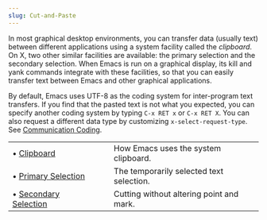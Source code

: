 ```yaml
---
slug: Cut-and-Paste
---
```


In most graphical desktop environments, you can transfer data (usually text) between different applications using a system facility called the *clipboard*. On X, two other similar facilities are available: the primary selection and the secondary selection. When Emacs is run on a graphical display, its kill and yank commands integrate with these facilities, so that you can easily transfer text between Emacs and other graphical applications.

By default, Emacs uses UTF-8 as the coding system for inter-program text transfers. If you find that the pasted text is not what you expected, you can specify another coding system by typing `C-x RET x` or `C-x RET X`. You can also request a different data type by customizing `x-select-request-type`. See [Communication Coding](/docs/emacs/Communication-Coding).

|                                                          |    |                                          |
| :------------------------------------------------------- | -- | :--------------------------------------- |
| • [Clipboard](/docs/emacs/Clipboard)                     |    | How Emacs uses the system clipboard.     |
| • [Primary Selection](/docs/emacs/Primary-Selection)     |    | The temporarily selected text selection. |
| • [Secondary Selection](/docs/emacs/Secondary-Selection) |    | Cutting without altering point and mark. |

